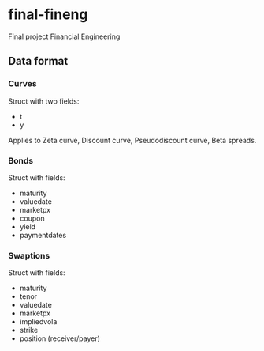 # final-fineng
Final project Financial Engineering

## Data format

### Curves

Struct with two fields:

* t
* y

Applies to Zeta curve, Discount curve, Pseudodiscount curve, Beta spreads.

### Bonds

Struct with fields:

* maturity
* valuedate
* marketpx
* coupon
* yield
* paymentdates

### Swaptions

Struct with fields:

* maturity
* tenor
* valuedate
* marketpx
* impliedvola
* strike
* position (receiver/payer)
